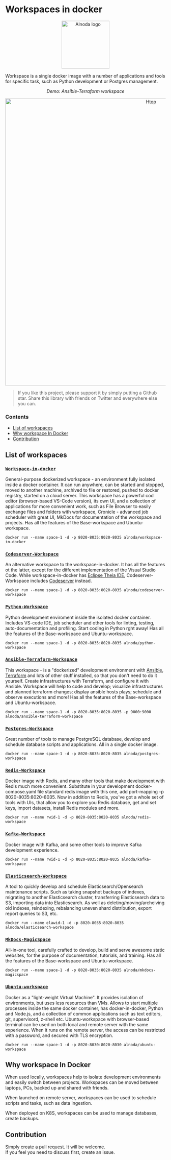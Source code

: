# Workspaces in docker

<p align="center">
  <img src="https://github.com/bluxmit/alnoda-workspaces/blob/main/img/Alnoda-white.svg" alt="Alnoda logo" width="150">
</p> 

Workspace is a single docker image with a number of applications and tools for specific task, 
such as Python development or Postgres management.

<div align="center" style="font-style: italic;">
    Demo: Ansible-Terraform workspace
</div>

<p align="center">
  <img src="https://raw.githubusercontent.com/bluxmit/alnoda-workspaces/main/workspaces/ansible-terraform-workspace/img/ansible-terraform-wid.gif" alt="Htop" width="900">
</p>

> If you like this project, please support it by simply putting a Github star. 
Share this library with friends on Twitter and everywhere else you can.
 
### Contents

* [List of workspaces](#list-of-workspaces)
* [Why workspace In Docker](#why-workspace-in-docker)
* [Contribution](#contribution)

## List of workspaces

### [`Workspace-in-docker`](./workspaces/workspace-in-docker/README.md) 
General-purpose dockerized workspace - an environment fully isolated inside a docker container. 
It can run anywhere, can be started and stopped, moved to another machine, archived to file or restored, pushed to docker registry, started on a cloud server. 
This workspace has a powerful cod editor (browser-based VS-Code version), its own UI, and a collection of applications for more 
convenient work, such as File Browser to easily exchange files and folders with workspace, Cronicle - advanced job scheduler with great UI, 
MkDocs for documentation of the workspace and projects. Has all the features of the Base-workspace and Ubuntu-workspace.  

```
docker run --name space-1 -d -p 8020-8035:8020-8035 alnoda/workspace-in-docker
```

### [`Codeserver-Workspace`](./workspaces/codeserver-workspace/README.md) 
An alternative workspace to the workspace-in-docker. It has all the features ot the latter, except for the 
different implementation of the Visual Studio Code. While workspace-in-docker has [Eclipse Theia IDE](https://theia-ide.org/), Codeserver-Workspace 
includes [Codeserver](https://github.com/cdr/code-server) instead.   

```
docker run --name space-1 -d -p 8020-8035:8020-8035 alnoda/codeserver-workspace
```

### [`Python-Workspace`](./workspaces/python-workspace/README.md) 
Python development enviroment inside the isolated docker container. Includes VS-code IDE, 
job scheduler and other tools for linting, testing, auto-documentation and profiling. Start coding in Python rght away! Has all the features of 
the Base-workspace and Ubuntu-workspace.  

```
docker run --name space-1 -d -p 8020-8035:8020-8035 alnoda/python-workspace
```

### [`Ansible-Terraform-Workspace`](./workspaces/ansible-terraform-workspace/README.md) 
This workspace - is a "dockerized" development environment 
with [Ansible](https://docs.ansible.com/), [Terraform](https://www.terraform.io/) and lots of other stuff installed, 
so that you don't need to do it yourself. Create infrastructures with Terraform, and configure it with Ansible. 
Workspace will help to code and develop; visualize infrastructures and planned terraform changes; 
display ansible hosts plays; schedule and observe executions and more! Has all the features of 
the Base-workspace and Ubuntu-workspace.  

```
docker run --name space-1 -d -p 8020-8035:8020-8035 -p 9000:9000 alnoda/ansible-terraform-workspace
```

### [`Postgres-Workspace`](./workspaces/postgres-workspace/README.md) 
Great number of tools to manage PostgreSQL database, develop and schedule database scripts and applications. 
All in a single docker image.

```
docker run --name space-1 -d -p 8020-8035:8020-8035 alnoda/postgres-workspace
```

### [`Redis-Workspace`](./workspaces/redis-workspace/README.md) 
Docker image with Redis, and many other tools that make development with Redis much more convenient. Substitute 
in your development docker-compose.yaml file standard redis image with this one, add port-mapping -p 8020-8035:8020-8035. 
Now in addition to Redis, you've got a whole set of tools with UIs, that allow you to explore you Redis database, get and set keys, 
import datasets, install Redis modules and more.

```
docker run --name rwid-1 -d -p 8020-8035:8020-8035 alnoda/redis-workspace
```

### [`Kafka-Workspace`](./workspaces/kafka-workspace/README.md) 
Docker image with Kafka, and some other tools to improve Kafka development experience.
```
docker run --name rwid-1 -d -p 8020-8035:8020-8035 alnoda/kafka-workspace
```

### [`Elasticsearch-Workspace`](./workspaces/elasticsearch-workspace/README.md) 
A tool to quickly develop and schedule Elasticsearch/Opensearch maintenance scripts. 
Such as taking snapshot backups of indexes, migrating to another Elasticsearch cluster, transferring Elasticsearch data to S3, importing data into Elasticsearch. 
As well as deleting/moving/archeiving old indexes, reindexing, rebalancing uneven shard distribution, export report queries to S3, etc.
```
docker run --name elawid-1 -d -p 8020-8035:8020-8035 alnoda/elasticsearch-workspace
```

### [`MkDocs-MagicSpace`](./workspaces/mkdocs-magicspace/README.md) 
All-in-one tool, carefully crafted to develop, build and serve awesome static websites, for the purpose 
of documentation, tutorials, and training. Has all the features of the Base-workspace and Ubuntu-workspace.

```
docker run --name space-1 -d -p 8020-8035:8020-8035 alnoda/mkdocs-magicspace
```

### [`Ubuntu-workspace`](./workspaces/ubuntu-workspace/README.md) 
Docker as a "light-weight Virtual Machine". It 
provides isolation of environments, but uses less resources than VMs. Allows to start multiple processes inside the 
same docker container, has docker-in-docker, Python and Node.js, and a collection of common applications such as text editors, 
git, supervisord, z-shell etc. Ubuntu-workspace with browser-based terminal can be used on both local and remote server with the same experience. 
When it runs on the remote server, the access can be restricted with a password, and secured with TLS encryption.  

```
docker run --name space-1 -d -p 8020-8030:8020-8030 alnoda/ubuntu-workspace
```


## Why workspace In Docker 

When used locally, workspaces help to isolate development environments and easily switch between projects. Workspaces can be moved between laptops, PCs, 
backed up and shared with friends.  

When launched on remote server, workspaces can be used to schedule scripts and tasks, such as data ingestion.   

When deployed on K8S, workspaces can be used to manage databases, create backups.   



## Contribution

Simply create a pull request. It will be welcome.  
If you feel you need to discuss first, create an issue.



